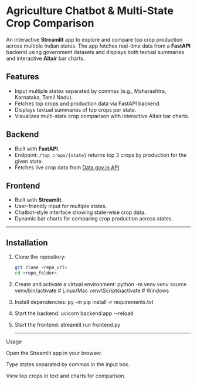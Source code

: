 # Agriculture Chatbot & Multi-State Crop Comparison

An interactive **Streamlit** app to explore and compare top crop production across multiple Indian states. The app fetches real-time data from a **FastAPI** backend using government datasets and displays both textual summaries and interactive **Altair** bar charts.

## Features

- Input multiple states separated by commas (e.g., Maharashtra, Karnataka, Tamil Nadu).  
- Fetches top crops and production data via FastAPI backend.  
- Displays textual summaries of top crops per state.  
- Visualizes multi-state crop comparison with interactive Altair bar charts.  

## Backend

- Built with **FastAPI**.  
- Endpoint: `/top_crops/{state}` returns top 3 crops by production for the given state.  
- Fetches live crop data from [Data.gov.in API](https://data.gov.in/resource/35be999b-0208-4354-b557-f6ca9a5355de).  

## Frontend

- Built with **Streamlit**.  
- User-friendly input for multiple states.  
- Chatbot-style interface showing state-wise crop data.  
- Dynamic bar charts for comparing crop production across states.  
-----------------------------------------------------------------------------------------------------
## Installation

1. Clone the repository:
   ```bash
   git clone <repo_url>
   cd <repo_folder>
   
2. Create and activate a virtual environment:
   python -m venv venv
   source venv/bin/activate  # Linux/Mac
   venv\Scripts\activate     # Windows


3. Install dependencies:
   py -m pip install -r requirements.txt


5. Start the backend:
   uvicorn backend:app --reload


5. Start the frontend:
   streamlit run frontend.py
   
   -----------------------------------------------------------------------------------
Usage

Open the Streamlit app in your browser.

Type states separated by commas in the input box.

View top crops in text and charts for comparison.
